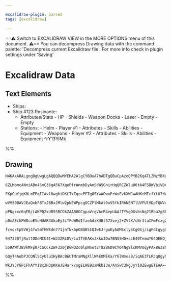 ```yaml
---

excalidraw-plugin: parsed
tags: [excalidraw]

---
```

==⚠  Switch to EXCALIDRAW VIEW in the MORE OPTIONS menu of this document. ⚠== You can decompress Drawing data with the command palette: 'Decompress current Excalidraw file'. For more info check in plugin settings under 'Saving'


# Excalidraw Data

## Text Elements
- Ships:
 - Ship #123 Rosinante:
     - Attributes/Stats
             - HP
             - Shields
             - Weapon Docks
                     - Laser
                     - Empty
                     - Empty
     - Stations:
             - Helm
                     - Player #1
                             - Attributes
                             - Skills
                             - Abilities
                             - Equipment
             - Weapons
                     - Player #2
                         - Attributes
                         - Skills
                         - Abilities
                         - Equipment ^rY13YiMk

%%
## Drawing
```compressed-json
N4KAkARALgngDgUwgLgAQQQDwMYEMA2AlgCYBOuA7hADTgQBuCpAzoQPYB2KqATLZMzYBXUtiRoIACyhQ4zZAHoFAc0JRJQgEYA6bGwC2CgF7N6hbEcK4OCtptbErHALRY8RMpWdx8Q1TdIEfARcZgRmBShcZQUebQBObR4aOiCEfQQOKGZuAG1wMFAwYogSbggAFQB2DgAFAGYAFgBWAEZ6AEV9ABF6oyq4ADMAeQBZAFEhFOLIWERywOwojmVg

6ZLMbmcANniABn4SmC36gA567XqePfrWnmbDyAoSdW5GnirHqQRCZWluU6tA4FSDWVbiVDAmYQZhQUhsADWCAAwmx8GxSOUAMStBC43HrSCaXDYBHKeFCDjEVHozESOHWZhwXCBLKEiCDQj4fAAZVgawkgg87Nh8KRAHUXpJuHwQTC4YiEHyYAL0EKyl8KX8OOEcmhWl82MzsGpjvq9lCSuThHAAJLEPWoXIAXS+g3IGXt3A4Qm5X0IVKw5Vwe3Z

FKpOuYjqK0LmEPqIIAvl8wghiDKLTxTqcePFTg85YwWOwuPrWvEvkXWJwAHKcMTcfYtU7bW7+5jdNJQNPcQYEMJfTTCKnjYIZLKOl1fIRwYi4bvp/VVRqNeq3PaneL3A1yogcBHe334L7o0k9tB9/BhArJgoxyBlCSkACarXqz8IowPXzj5W7mCgdlNjQHZtkaL4zVQZx6mabZLmuW57i+Z5iFeNAYLiPZ4mw1oWmaPYqkBJC5UkH4/kAtBmnwr4

wVVS0BAVJEaQxbF8TxJBBxJMlw2pNEWPpcgOCZFlMkAt0uV5fkIRhNENTlUVFUlVDpTQWVoQUpFlVVGThU1YRtV1bgd2hI0SVNIyLS+a0Z3tSdXTld1cE9RdUB9P05QDYggwkXBWjDYdiEjR03OPeSEHPVBVyqPZGniZoWkrJhq1LVAqgrQskpLOsOAbNBtiqZoqizc50uhQgOy7CLLwHOUh0pYhR3SUS7OnWd5wi1pl1XGCLUabY9gLaE9wPNAQ

pPNgzxc6qEB/LAKPQZxUB5SRCDkZAAB0OCgpaVrgVAcR4epUAAJTYVgOGsbsNq21Bbu2gBBGRSEITQhG7CI+XnZhNru36/u2gAJWofv+/7FuWwgggdEHQd+xbxRCOBOFQboJoRb6bthrHbsWgAZUImBh7HYcW8Z9DgWAieJsHUDJimYCp8GoigEt5CpknUABoJ9HZ6m7sW2p8FwGAmH21peb5rHFseuEXre8IJcl0HwYRCSMaVyXpc0Lk1Eh9WNe

p0mAEchFW8coEVuHUAR3AkaEy3iYFoWRdIfaeAdzXUBl57Xvej2+ZVtX/cNr3taIFmFcxg2/uN024HNsNKAqObynB3a2a2tPVrFw6TrOgNLoQa6Y69p65fehRPuyf3FqBmudsh/BoajqXrcR5HUdJfXo+2/GwlIYPldp8nKZbjXSZHhmW6Z+dWeLkOufwHmx6Vp3hdFnFB8973y8jnvscD7lu/3mn7rD3W95PofxhNs3RPrm27ePg215dt2t9bnf

fcvq/tp5VWj4fw5mfHWEdn771jnfNkbpOBQB5IQIwEJrgwKyAAMSclySCg0Sj/igPdIgygUoQGCIMMSGVSAs3cPg34RCoBGnZHoLIuAAxMC9KNI8hpnr+AIMnACqcG5rR+lnPaB0jqnXOoXee/NS6y2/h9Zm4Ch51xXjTCGUNFE00fh3NGGiA6oD7oTFRei6ajxPhPemjMlrMznvXRey8zGoEFuvV2m8jEQJkT7eWuj3H/yDm4nuWtQF6yAY7Wmt

947338TjNuttODeNCU4t+WJ3ZRL0V/LxITVEAKvJkkuIDw7BNSSHG+ccE40TemwY64QEEQjhEIGau4WFc1+P8fUSRmg3nAPZUEcA4BVwhDGaApEMjlAIf8Q4DBIYUAAEJcWslSZidJ0BYkGKstZ6wIDYBEKyKAtpuz6D5GKFEfElkQBxOxAkEytmkB2Xs9IszSTzN4rSP8glhI7I2dc25+zUESS0tJdU6YrnbNEncg5jEEBKTQrwYFNzQX7MOYqf

55RAWfJBVkMFp0/CSCCkZWF3z0jDGNOZc0lpNnot2T82B6D9CYO4Ng8lcKMVUqyPAxBGZ8XwvSLwvBBCiEkLISUL5XLwUsjwTctgFBSK4BcmNAojKCX6HGFSe6EqpUhBchAFk8IqCcuZekVVOqKjwGkjxDZzBsDwm5AADSMh8PY2gsK3DOFUIq8RtgTItVa/Az5uDbB4K0bQzQA2wWzPEd4QIPXyqMGwAw3B7wMAIPU7gDqw31G2K0G8erKXpCxR

GQyT4AobPJCQNlSCyUluIHyBAcB6UTMraMNgXllW4E0MEKa/YGlWmes8/iqAE3TLRJq0gyhiQAAoA2fF4J1ag06p0OuaAASnZFU5QvoWQLFHbgCd9QDi8F3bOw6e6F3LqzfK4VrKIVEpZnEw87kSiOQyFUwMz0VjxrlJkVt7buB1K7UKogta0C/q+BdEZQHSD1MNG9PctSIMIDPSUOwAArBASxmA8gunARtzaLptqqp2iZJIWaMAqLG/A77YwmpR

WkJYJYGFCFhAYY18x2H3pKKeJEHarx/sgELWE91aMkbI3e/AnSwC3kgJyYI0ZEwgETEAA===
```
%%